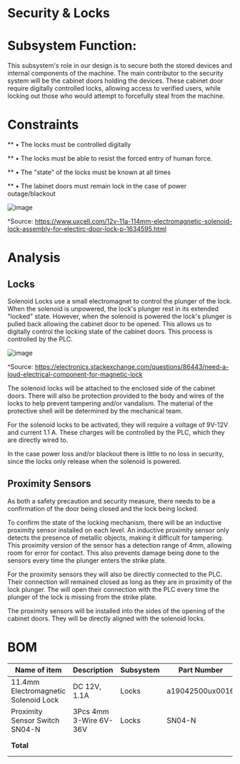 # Security & Locks

# Subsystem Function:
This subsystem's role in our design is to secure both the stored devices and internal components of the machine. The main contributor to the security system will be the cabinet doors holding the devices. These cabinet door require digitally controlled locks, allowing access to verified users, while locking out those who would attempt to forcefully steal from the machine.


# Constraints
**
	• The locks must be controlled digitally
 
**	• The locks must be able to resist the forced entry of human force.

**	• The "state" of the locks must be known at all times
	
**	• The labinet doors must remain lock in the case of power outage/blackout

![image](https://user-images.githubusercontent.com/100805322/204165855-432babae-403e-43d8-9ac5-47d1b4751871.png)

^Source: https://www.uxcell.com/12v-11a-114mm-electromagnetic-solenoid-lock-assembly-for-electirc-door-lock-p-1634595.html



# Analysis

## Locks
Solenoid Locks use a small electromagnet to control the plunger of the lock. When the solenoid is unpowered, the lock's plunger rest in its extended "locked" state. However, when the solenoid is powered the lock's plunger is pulled back allowing the cabinet door to be opened. This allows us to digitally control the locking state of the cabinet doors. This process is controlled by the PLC.


![image](https://user-images.githubusercontent.com/100805322/204165866-72be5f6f-c642-4785-93bd-949e7801c4d6.png)

^Source: https://electronics.stackexchange.com/questions/86443/need-a-loud-electrical-component-for-magnetic-lock


The solenoid locks will be attached to the enclosed side of the cabinet doors. There will also be protection provided to the body and wires of the locks to help prevent tampering and/or vandalism. The material of the protective shell will be determined by the mechanical team.

For the solenoid locks to be activated, they will require a voltage of 9V-12V and current 1.1 A. These charges will be controlled by the PLC, which they are directly wired to.

In the case power loss and/or blackout there is little to no loss in security, since the locks only release when the solenoid is powered. 

## Proximity Sensors
As both a safety precaution and security measure, there needs to be a confirmation of the door being closed and the lock being locked.

To confirm the state of the locking mechanism, there will be an inductive proximity sensor installed on each level. An inductive proximity sensor only detects the presence of metallic objects, making it difficult for tampering. This proximity version of the sensor has a detection range of 4mm, allowing room for error for contact. This also prevents damage being done to the sensors every time the plunger enters the strike plate. 

For the proximity sensors they will also be directly connected to the  PLC. Their connection will remained closed as long as they are in proximity of the lock plunger. The will open their connection with the PLC every time the plunger of the lock is missing from the strike plate.

The proximity sensors will be installed into the sides of the opening of the cabinet doors. They will be directly aligned with the solenoid locks.




# BOM
| Name of item | Description | Subsystem | Part Number | Manufacturer | Quantity | Price | Total |
|--------------|-------------|-----------|-------------|--------------|----------|-------|-------|
|11.4mm Electromagnetic Solenoid Lock| DC 12V, 1.1A | Locks | a19042500ux0016 | uxcell | 3 | $12.49 | $37.47 |
|Proximity Sensor Switch SN04-N| 3Pcs 4mm 3-Wire 6V-36V |Locks| SN04-N |RATTMMOTOR | 1 | $13.00 | $13.00 |
| **Total** | | | | **Total Components** | 4 | **Total Cost** | $50.47 |

